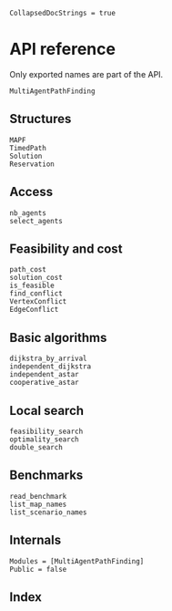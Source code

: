 ```@meta
CollapsedDocStrings = true
```

# API reference

Only exported names are part of the API.

```@docs
MultiAgentPathFinding
```

## Structures

```@docs
MAPF
TimedPath
Solution
Reservation
```

## Access

```@docs
nb_agents
select_agents
```

## Feasibility and cost

```@docs
path_cost
solution_cost
is_feasible
find_conflict
VertexConflict
EdgeConflict
```

## Basic algorithms

```@docs
dijkstra_by_arrival
independent_dijkstra
independent_astar
cooperative_astar
```

## Local search

```@docs
feasibility_search
optimality_search
double_search
```

## Benchmarks

```@docs
read_benchmark
list_map_names
list_scenario_names
```

## Internals

```@autodocs
Modules = [MultiAgentPathFinding]
Public = false
```

## Index

```@index
```
